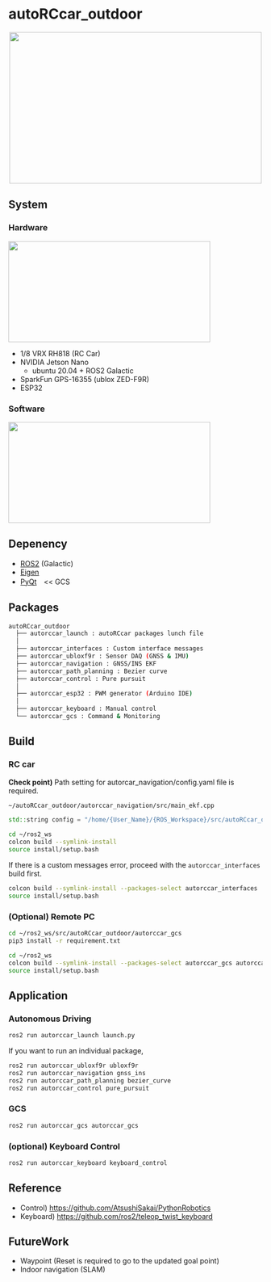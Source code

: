 # autoRCcar_outdoor

<p align="center"> <img src="images\autoRCcar_test_video.gif" width="500" height="300"/> </p>

## System
### Hardware
<p1 align="center"> <img src="images\autoRCcar.jpg" width="400" height="200"/> </p1>
- 1/8 VRX RH818 (RC Car)
- NVIDIA Jetson Nano
  - ubuntu 20.04 + ROS2 Galactic
- SparkFun GPS-16355 (ublox ZED-F9R)
- ESP32
### Software

<p2 align="center"> <img src="images\ros2_architect.jpg" width="400" height="200"/> </p2>
## Depenency
- [ROS2](https://docs.ros.org/en/galactic/index.html) (Galactic)
- [Eigen](https://eigen.tuxfamily.org/)
- [PyQt](https://pypi.org/project/PyQt5/)　<< GCS
## Packages
```bash
autoRCcar_outdoor
  ├── autorccar_launch : autoRCcar packages lunch file
  │
  ├── autorccar_interfaces : Custom interface messages
  ├── autorccar_ubloxf9r : Sensor DAQ (GNSS & IMU)
  ├── autorccar_navigation : GNSS/INS EKF
  ├── autorccar_path_planning : Bezier curve
  ├── autorccar_control : Pure pursuit
  │
  ├── autorccar_esp32 : PWM generator (Arduino IDE)
  │
  ├── autorccar_keyboard : Manual control
  └── autorccar_gcs : Command & Monitoring
```
## Build
### RC car
**Check point)** Path setting for autorcar_navigation/config.yaml file is required.
```bash
~/autoRCcar_outdoor/autorccar_navigation/src/main_ekf.cpp
```
```C++
std::string config = "/home/{User_Name}/{ROS_Workspace}/src/autoRCcar_outdoor/autorccar_navigation/config.yaml";
```

```bash
cd ~/ros2_ws
colcon build --symlink-install
source install/setup.bash
```
If there is a custom messages error, proceed with the `autorccar_interfaces` build first.
```bash
colcon build --symlink-install --packages-select autorccar_interfaces
source install/setup.bash
```
### (Optional) Remote PC
```bash
cd ~/ros2_ws/src/autoRCcar_outdoor/autorccar_gcs
pip3 install -r requirement.txt

cd ~/ros2_ws
colcon build --symlink-install --packages-select autorccar_gcs autorccar_keyboard
source install/setup.bash
```
## Application
### Autonomous Driving
```bash
ros2 run autorccar_launch launch.py
```
If you want to run an individual package,
```bash
ros2 run autorccar_ubloxf9r ubloxf9r
ros2 run autorccar_navigation gnss_ins
ros2 run autorccar_path_planning bezier_curve
ros2 run autorccar_control pure_pursuit
```
### GCS
```bash
ros2 run autorccar_gcs autorccar_gcs
```
### (optional) Keyboard Control
```bash
ros2 run autorccar_keyboard keyboard_control
```
## Reference
- Control) https://github.com/AtsushiSakai/PythonRobotics
- Keyboard) https://github.com/ros2/teleop_twist_keyboard
## FutureWork
- Waypoint (Reset is required to go to the updated goal point)
- Indoor navigation (SLAM)
